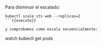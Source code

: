 Para disminuir el escalado:

```
kubectl scale sts web --replicas=2
```{{execute}}

y comprobamos como escala secuencialmente:

```
watch kubectl get pods
```{{execute}}
